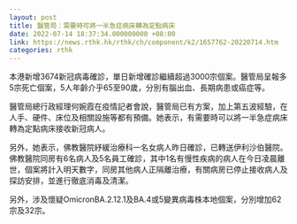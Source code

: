 ```yaml
---
layout: post
title: 醫管局：需要時可將一半急症病床轉為定點病床
date: 2022-07-14 18:37:34.000000000 +08:00
link: https://news.rthk.hk/rthk/ch/component/k2/1657762-20220714.htm
categories: rthk
---
```


本港新增3674新冠病毒確診，單日新增確診繼續超過3000宗個案。醫管局呈報多5宗死亡個案，5人年齡介乎65至90歲，分別有腦出血、長期病患或癌症等。

醫管局總行政經理何婉霞在疫情記者會說，醫管局已有方案，加上第五波經驗，在人手、硬件、床位及相關設施等都有預備。她表示，有需要時可以將一半急症病床轉為定點病床接收新冠病人。

另外，她表示，佛教醫院紓緩治療科一名女病人昨日確診，已轉送伊利沙伯醫院。佛教醫院同房有6名病人及5名員工確診，其中1名有慢性疾病的病人在今日凌晨離世，個案將計入明天數字，同房其他病人正隔離治療，有關病房已停止接收病人及探訪安排，並進行徹底消毒及清潔。

另外，涉及懷疑OmicronBA.2.12.1及BA.4或5變異病毒株本地個案，分別增加62宗及32宗。
